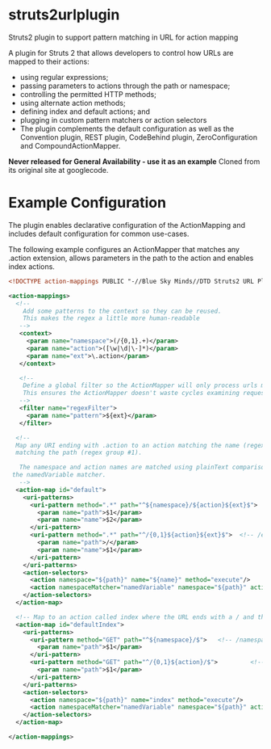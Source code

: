 # struts2urlplugin
Struts2 plugin to support pattern matching in URL for action mapping

A plugin for Struts 2 that allows developers to control how URLs are mapped to their actions:

* using regular expressions;
* passing parameters to actions through the path or namespace;
* controlling the permitted HTTP methods;
* using alternate action methods;
* defining index and default actions; and
* plugging in custom pattern matchers or action selectors
* The plugin complements the default configuration as well as the Convention plugin, REST plugin, CodeBehind plugin, ZeroConfiguration and CompoundActionMapper.

**Never released for General Availability - use it as an example**
Cloned from its original site at googlecode.

# Example Configuration

The plugin enables declarative configuration of the ActionMapping and includes default configuration for common use-cases.

The following example configures an ActionMapper that matches any .action extension, allows parameters in the path to the action and enables index actions.

```xml
<!DOCTYPE action-mappings PUBLIC "-//Blue Sky Minds//DTD Struts2 URL Plugin Configuration 0.1//EN" "http://www.blueskyminds.com.au/dtd/struts-urls-0.1.dtd">

<action-mappings>
  <!--
    Add some patterns to the context so they can be reused.
    This makes the regex a little more human-readable
   -->
   <context>
     <param name="namespace">(/{0,1}.+)</param>
     <param name="action">([\w|\d|\-]*)</param>
     <param name="ext">\.action</param>
   </context>

   <!--
    Define a global filter so the ActionMapper will only process urls matching this pattern
    This ensures the ActionMapper doesn't waste cycles examining requests for unrelated resources
   -->
   <filter name="regexFilter">
     <param name="pattern">${ext}</param>
   </filter>

  <!--
  Map any URI ending with .action to an action matching the name (regex group #2) and with a package namespace
  matching the path (regex group #1).

   The namespace and action names are matched using plainText comparison first, then using
 the namedVariable matcher.
   -->
  <action-map id="default">
    <uri-patterns>
      <uri-pattern method=".*" path="^${namespace}/${action}${ext}$">   <!-- /namespace/example.action -->
        <param name="path">$1</param>
        <param name="name">$2</param>
      </uri-pattern>
      <uri-pattern method=".*" path="^/{0,1}${action}${ext}$">  <!-- /example.action | example.action -->
        <param name="path">/</param>
        <param name="name">$1</param>
      </uri-pattern>
    </uri-patterns>
    <action-selectors>
      <action namespace="${path}" name="${name}" method="execute"/>
      <action namespaceMatcher="namedVariable" namespace="${path}" actionMatcher="plainText" name="${name}" method="execute"/>
    </action-selectors>
  </action-map>

  <!-- Map to an action called index where the URL ends with a / and the HTTP method is GET -->
  <action-map id="defaultIndex">
    <uri-patterns>
      <uri-pattern method="GET" path="^${namespace}/$">   <!-- /namespace/ -->
        <param name="path">$1</param>
      </uri-pattern>
      <uri-pattern method="GET" path="^/{0,1}${action}/$">         <!-- /example/ | example/ -->
        <param name="path">$1</param>
      </uri-pattern>
    </uri-patterns>
    <action-selectors>
      <action namespace="${path}" name="index" method="execute"/>
      <action namespaceMatcher="namedVariable" namespace="${path}" actionMatcher="plainText" name="index" method="execute"/>
    </action-selectors>
  </action-map>

</action-mappings>
```
